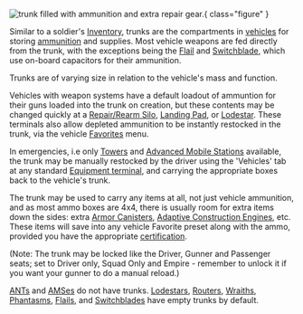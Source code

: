 ![ trunk filled with ammunition and
extra repair gear.](../images/MagTrunk.jpg){ class="figure" }

Similar to a soldier's [Inventory](Inventory.md), trunks are the compartments in
[vehicles](category:_Vehicles.md) for storing
[ammunition](../items/Ammunition.md) and supplies. Most vehicle weapons are fed
directly from the trunk, with the exceptions being the
[Flail](../vehicles/Flail.md) and [Switchblade](../items/Switchblade.md), which use
on-board capacitors for their ammunition.

Trunks are of varying size in relation to the vehicle's mass and function.

Vehicles with weapon systems have a default loadout of ammuntion for their guns
loaded into the trunk on creation, but these contents may be changed quickly at
a [Repair/Rearm Silo](../items/Repair_Rearm_Silo.md),
[Landing Pad](../items/Landing_Pad.md), or [Lodestar](../vehicles/Lodestar.md).
These terminals also allow depleted ammunition to be instantly restocked in the
trunk, via the vehicle [Favorites](../etc/Favorites.md) menu.

In emergencies, i.e only [Towers](../locations/Towers.md) and
[Advanced Mobile Stations](../vehicles/Advanced_Mobile_Station.md) available,
the trunk may be manually restocked by the driver using the 'Vehicles' tab at
any standard [Equipment terminal](../items/Equipment_Terminal.md), and carrying
the appropriate boxes back to the vehicle's trunk.

The trunk may be used to carry any items at all, not just vehicle ammunition,
and as most ammo boxes are 4x4, there is usually room for extra items down the
sides: extra [Armor Canisters](../items/Armor_Canister.md),
[Adaptive Construction Engines](../weapons/Adaptive_Construction_Engine.md),
etc. These items will save into any vehicle Favorite preset along with the ammo,
provided you have the appropriate
[certification](../certifications/Certification.md).

(Note: The trunk may be locked like the Driver, Gunner and Passenger seats; set
to Driver only, Squad Only and Empire - remember to unlock it if you want your
gunner to do a manual reload.)

[ANTs](../vehicles/Advanced_Nanite_Transport.md) and
[AMSes](../vehicles/Advanced_Mobile_Station.md) do not have trunks.
[Lodestars](../vehicles/Lodestar.md), [Routers](../vehicles/Router.md),
[Wraiths](../vehicles/Wraith.md), [Phantasms](../vehicles/Phantasm.md),
[Flails](../vehicles/Flail.md), and [Switchblades](../items/Switchblade.md) have
empty trunks by default.

